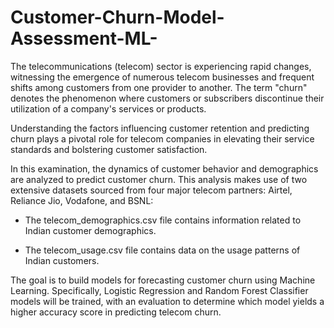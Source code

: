 # Customer-Churn-Model-Assessment-ML-

The telecommunications (telecom) sector is experiencing rapid changes, witnessing the emergence of numerous telecom businesses and frequent shifts among customers from one provider to another. The term "churn" denotes the phenomenon where customers or subscribers discontinue their utilization of a company's services or products.

Understanding the factors influencing customer retention and predicting churn plays a pivotal role for telecom companies in elevating their service standards and bolstering customer satisfaction.

In this examination, the dynamics of customer behavior and demographics are analyzed to predict customer churn. This analysis makes use of two extensive datasets sourced from four major telecom partners: Airtel, Reliance Jio, Vodafone, and BSNL:

- The telecom_demographics.csv file contains information related to Indian customer demographics.

- The telecom_usage.csv file contains data on the usage patterns of Indian customers.


The goal is to build models for forecasting customer churn using Machine Learning. Specifically, Logistic Regression and Random Forest Classifier models will be trained, with an evaluation to determine which model yields a higher accuracy score in predicting telecom churn.

